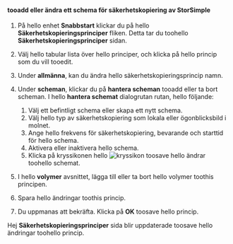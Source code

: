 
<!--author=SharS last changed: 9/15/15-->

#### <a name="tooadd-or-modify-a-storsimple-backup-schedule"></a>tooadd eller ändra ett schema för säkerhetskopiering av StorSimple
1. På hello enhet **Snabbstart** klickar du på hello **Säkerhetskopieringsprinciper** fliken. Detta tar du toohello **Säkerhetskopieringsprinciper** sidan.
2. Välj hello tabular lista över hello principer, och klicka på hello princip som du vill tooedit.
3. Under **allmänna**, kan du ändra hello säkerhetskopieringsprincip namn.
4. Under **scheman**, klickar du på **hantera scheman** tooadd eller ta bort scheman. I hello **hantera schemat** dialogrutan rutan, hello följande:
   
   1. Välj ett befintligt schema eller skapa ett nytt schema.
   2. Välj hello typ av säkerhetskopiering som lokala eller ögonblicksbild i molnet.
   3. Ange hello frekvens för säkerhetskopiering, bevarande och starttid för hello schema.
   4. Aktivera eller inaktivera hello schema.
   5. Klicka på kryssikonen hello ![kryssikon](./media/storsimple-add-modify-backup-schedule/HCS_CheckIcon-include.png) toosave hello ändrar toohello schemat.
5. I hello **volymer** avsnittet, lägga till eller ta bort hello volymer toothis principen.
6. Spara hello ändringar toothis princip.
7. Du uppmanas att bekräfta. Klicka på **OK** toosave hello princip.

Hej **Säkerhetskopieringsprinciper** sida blir uppdaterade toosave hello ändringar toohello princip.

